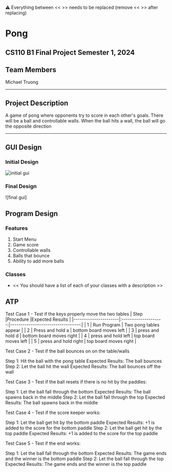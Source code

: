 
:warning: Everything between << >> needs to be replaced (remove << >> after replacing)

# Pong 
## CS110 B1 Final Project Semester 1, 2024

## Team Members

Michael Truong

***

## Project Description

A game of pong where opponents try to score in each other's goals. There will be a ball and controllable walls. When the ball hits a wall, the ball will go the opposite direction

***    

## GUI Design

### Initial Design

![initial gui](c:\final-project-michael\template_final_project-master\assets\gui.jpg)

### Final Design

![final gui]

## Program Design

### Features

1. Start Menu
2. Game score
3. Controllable walls
4. Balls that bounce 
5. Ability to add more balls

### Classes

- << You should have a list of each of your classes with a description >>

## ATP

Test Case 1 - Test if the keys properly move the two tables
| Step                 |Procedure             |Expected Results                   |
|----------------------|:--------------------:|----------------------------------:|
|  1                   | Run Program          | Two pong tables appear            |
|  2                   | Press and hold a     | bottom board moves left           |
|  3                   | press and hold d     | bottom board moves right          |
|  4                   | press and hold left  | top board moves left              |
|  5                   | press and hold right | top board moves right             |

Test Case 2 - Test if the ball bounces on on the table/walls

Step 1: Hit the ball with the pong table
Expected Results: The ball bounces
Step 2: Let the ball hit the wall
Expected Results: The ball bounces off the wall

Test Case 3 - Test if the ball resets if there is no hit by the paddles:

Step 1: Let the ball fall through the bottom
Expected Results: The ball spawns back in the middle
Step 2: Let the ball fall through the top
Expected Results: The ball spawns back in the middle

Test Case 4 - Test if the score keeper works:

Step 1: Let the ball get hit by the bottom paddle
Expected Results: +1 is added to the score for the bottom paddle
Step 2: Let the ball get hit by the top paddle
Expected Results: +1 is added to the score for the top paddle

Test Case 5 - Test if the end works:

Step 1: Let the ball fall through the bottom
Expected Results: The game ends and the winner is the bottom paddle
Step 2: Let the ball fall through the top
Expected Results: The game ends and the winner is the top paddle


